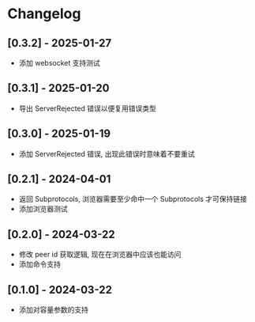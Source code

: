 # Changelog

## [0.3.2] - 2025-01-27

- 添加 websocket 支持测试

## [0.3.1] - 2025-01-20

- 导出 ServerRejected 错误以便复用错误类型

## [0.3.0] - 2025-01-19

- 添加 ServerRejected 错误, 出现此错误时意味着不要重试

## [0.2.1] - 2024-04-01

- 返回 Subprotocols, 浏览器需要至少命中一个 Subprotocols 才可保持链接
- 添加浏览器测试

## [0.2.0] - 2024-03-22

- 修改 peer id 获取逻辑, 现在在浏览器中应该也能访问
- 添加命令支持

## [0.1.0] - 2024-03-22

- 添加对容量参数的支持
